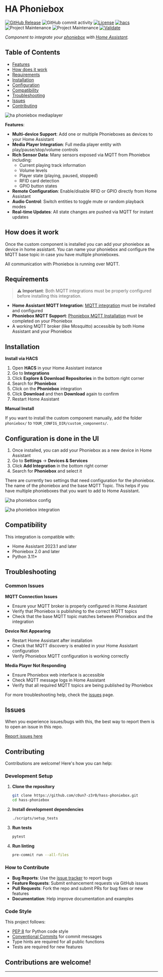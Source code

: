 # HA Phoniebox

[![GitHub Release][releases-shield]][releases]
![GitHub commit activity][commits-shield]
[![License][license-shield]](LICENSE)
[![hacs][hacsbadge]][hacs]
![Project Maintenance][maintenance-shield]
![Project Maintenance](https://img.shields.io/maintenance/yes/2025.svg?style=for-the-badge)
[![Validate](https://github.com/c0un7-z3r0/hass-phoniebox/actions/workflows/validate-changes.yml/badge.svg)](https://github.com/c0un7-z3r0/hass-phoniebox/actions/workflows/validate-changes.yml)

_Component to integrate your [phoniebox][phoniebox-repo] with [Home Assistant][ha-website]._

## Table of Contents

- [Features](#features)
- [How does it work](#how-does-it-work)
- [Requirements](#requirements)
- [Installation](#installation)
- [Configuration](#configuration-is-done-in-the-ui)
- [Compatibility](#compatibility)
- [Troubleshooting](#troubleshooting)
- [Issues](#issues)
- [Contributing](#contributing)

![ha phoniebox mediaplayer](https://github.com/c0un7-z3r0/hass-phoniebox/blob/main/assets/media_player.png)

**Features**:

- **Multi-device Support**: Add one or multiple Phonieboxes as devices to your Home Assistant
- **Media Player Integration**: Full media player entity with play/pause/stop/volume controls
- **Rich Sensor Data**: Many sensors exposed via MQTT from Phoniebox including:
  - Current playing track information
  - Volume levels
  - Player state (playing, paused, stopped)
  - RFID card detection
  - GPIO button states
- **Remote Configuration**: Enable/disable RFID or GPIO directly from Home Assistant
- **Audio Control**: Switch entities to toggle mute or random playback modes
- **Real-time Updates**: All state changes are pushed via MQTT for instant updates

## How does it work

Once the custom component is installed you can add your phoniebox as device in home assistant.
You can name your phoniebox and configure the MQTT base topic in case you have multiple phonieboxes.

All communication with Phoniebox is running over MQTT.

## Requirements

> **⚠️ Important**: Both MQTT integrations must be properly configured before installing this integration.

- **Home Assistant MQTT Integration**: [MQTT integration][ha_mqtt] must be installed and configured
- **Phoniebox MQTT Support**: [Phoniebox MQTT Installation][phoniebox_mqtt_setup] must be completed on your Phoniebox
- A working MQTT broker (like Mosquitto) accessible by both Home Assistant and your Phoniebox

## Installation

**Install via HACS**

1. Open **HACS** in your Home Assistant instance
2. Go to **Integrations**
3. Click **Explore & Download Repositories** in the bottom right corner
4. Search for **Phoniebox**
5. Click on the **Phoniebox** integration
6. Click **Download** and then **Download** again to confirm
7. Restart Home Assistant

**Manual Install**

If you want to install the custom component manually, add the folder `phoniebox/` to `YOUR_CONFIG_DIR/custom_components/`.

## Configuration is done in the UI

1. Once installed, you can add your Phoniebox as a new device in Home Assistant
2. Go to **Settings** → **Devices & Services**
3. Click **Add Integration** in the bottom right corner
4. Search for **Phoniebox** and select it

There are currently two settings that need configuration for the phoniebox. The name of the phoniebox
and the base MQTT Topic. This helps if you have multiple phonieboxes that you want to add to Home Assistant.

![ha phoniebox config](https://github.com/c0un7-z3r0/hass-phoniebox/blob/main/assets/configuration_options.png)

![ha phoniebox integration](https://github.com/c0un7-z3r0/hass-phoniebox/blob/main/assets/device.png)

## Compatibility

This integration is compatible with:
- Home Assistant 2023.1 and later
- Phoniebox 2.0 and later
- Python 3.11+

## Troubleshooting

### Common Issues

**MQTT Connection Issues**
- Ensure your MQTT broker is properly configured in Home Assistant
- Verify that Phoniebox is publishing to the correct MQTT topics
- Check that the base MQTT topic matches between Phoniebox and the integration

**Device Not Appearing**
- Restart Home Assistant after installation
- Check that MQTT discovery is enabled in your Home Assistant configuration
- Verify Phoniebox MQTT configuration is working correctly

**Media Player Not Responding**
- Ensure Phoniebox web interface is accessible
- Check MQTT message logs in Home Assistant
- Verify that all required MQTT topics are being published by Phoniebox

For more troubleshooting help, check the [issues](https://github.com/c0un7-z3r0/hass-phoniebox/issues) page.

## Issues

When you experience issues/bugs with this, the best way to report them is to open an issue in this repo.

[Report issues here](https://github.com/c0un7-z3r0/hass-phoniebox/issues)

<!---->

## Contributing

Contributions are welcome! Here's how you can help:

### Development Setup

1. **Clone the repository**
   ```bash
   git clone https://github.com/c0un7-z3r0/hass-phoniebox.git
   cd hass-phoniebox
   ```

2. **Install development dependencies**
   ```bash
   ./scripts/setup_tests
   ```

3. **Run tests**
   ```bash
   pytest
   ```

4. **Run linting**
   ```bash
   pre-commit run --all-files
   ```

### How to Contribute

- **Bug Reports**: Use the [issue tracker](https://github.com/c0un7-z3r0/hass-phoniebox/issues) to report bugs
- **Feature Requests**: Submit enhancement requests via GitHub issues
- **Pull Requests**: Fork the repo and submit PRs for bug fixes or new features
- **Documentation**: Help improve documentation and examples

### Code Style

This project follows:
- [PEP 8](https://pep8.org/) for Python code style
- [Conventional Commits](https://conventionalcommits.org/) for commit messages
- Type hints are required for all public functions
- Tests are required for new features

## Contributions are welcome!

---

[commits-shield]: https://img.shields.io/github/commit-activity/w/c0un7-z3r0/hass-phoniebox?style=for-the-badge
[ha_mqtt]: https://www.home-assistant.io/integrations/mqtt
[ha-website]: https://www.home-assistant.io/
[hacs]: https://github.com/hacs/integration
[hacsbadge]: https://img.shields.io/badge/HACS-Custom-41BDF5.svg?style=for-the-badge
[license-shield]: https://img.shields.io/github/license/c0un7-z3r0/hass-phoniebox?style=for-the-badge
[maintenance-shield]: https://img.shields.io/badge/maintainer-%40c0un7--z3r0-blue.svg?style=for-the-badge
[phoniebox_mqtt_setup]: https://github.com/MiczFlor/RPi-Jukebox-RFID/tree/develop/components/smart-home-automation/MQTT-protocol#installation
[phoniebox-repo]: https://github.com/MiczFlor/RPi-Jukebox-RFID
[releases]: https://github.com/c0un7-z3r0/hass-phoniebox/releases
[releases-shield]: https://img.shields.io/github/release/c0un7-z3r0/hass-phoniebox?style=for-the-badge

